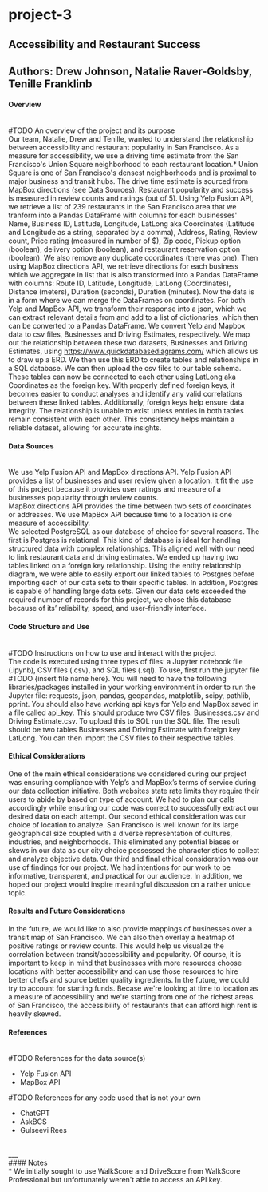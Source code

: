 # project-3
## Accessibility and Restaurant Success
## Authors: Drew Johnson, Natalie Raver-Goldsby, Tenille Franklinb

#### Overview
<br>#TODO An overview of the project and its purpose</br>
Our team, Natalie, Drew and Tenille, wanted to understand the relationship between accessibility and restaurant popularity in San Francisco. As a measure for accessibility, we use a driving time estimate from the San Francisco's Union Square neighborhood to each restaurant location.* Union Square is one of San Francisco's densest neighborhoods and is proximal to major business and transit hubs. The drive time estimate is sourced from MapBox directions (see Data Sources). Restaurant popularity and success is measured in review counts and ratings (out of 5). Using Yelp Fusion API, we retrieve a list of 239 restaurants in the San Francisco area that we tranform into a Pandas DataFrame with columns for each businesses' Name, Business ID, Latitude, Longitude, LatLong aka Coordinates (Latitude and Longitude as a string, separated by a comma), Address, Rating, Review count, Price rating (measured in number of $), Zip code, Pickup option (boolean), delivery option (boolean), and restaurant reservation option (boolean). We also remove any duplicate coordinates (there was one). Then using MapBox directions API, we retrieve directions for each business which we aggregate in list that is also transformed into a Pandas DataFrame with columns: Route ID, Latitude, Longitude, LatLong (Coordinates), Distance (meters), Duration (seconds), Duration (minutes). Now the data is in a form where we can merge the DataFrames on coordinates. For both Yelp and MapBox API, we transform their response into a json, which we can extract relevant details from and add to a list of dictionaries, which then can be converted to a Pandas DataFrame. We convert Yelp and Mapbox data to csv files, Businesses and Driving Estimates, respectively. 
We map out the relationship between these two datasets, Businesses and Driving Estimates, using https://www.quickdatabasediagrams.com/ which allows us to draw up a ERD. We then use this ERD to create tables and relationships in a SQL database. We can then upload the csv files to our table schema. These tables can now be connected to each other using LatLong aka Coordinates as the foreign key. With properly defined foreign keys, it becomes easier to conduct analyses and identify any valid correlations between these linked tables. Additionally, foreign keys help ensure data integrity. The relationship is unable to exist unless entries in both tables remain consistent with each other. This consistency helps maintain a reliable dataset, allowing for accurate insights.

#### Data Sources
<br>We use Yelp Fusion API and MapBox directions API. Yelp Fusion API provides a list of businesses and user review given a location. It fit the use of this project because it provides user ratings and measure of a businesses popularity through review counts.  
MapBox directions API provides the time between two sets of coordinates or addresses. We use MapBox API because time to a location is one measure of accessibility.</br>
We selected PostgreSQL as our database of choice for several reasons. The first is Postgres is relational. This kind of database is ideal for handling structured data with complex relationships. This aligned well with our need to link restaurant data and driving estimates. We ended up having two tables linked on a foreign key relationship. Using the entity relationship diagram, we were able to easily export our linked tables to Postgres before importing each of our data sets to their specific tables. In addition, Postgres is capable of handling large data sets. Given our data sets exceeded the required number of records for this project, we chose this database because of its’ reliability, speed, and user-friendly interface.
  
#### Code Structure and Use
<br>#TODO Instructions on how to use and interact with the project</br>
The code is executed using three types of files: a Jupyter notebook file (.ipynb), CSV files (.csv), and SQL files (.sql). To use, first run the jupyter file #TODO {insert file name here}. You will need to have the following libraries/packages installed in your working environment in order to run the Jupyter file: requests, json, pandas, geopandas, matplotlib, scipy, pathlib, pprint. You should also have working api keys for Yelp and MapBox saved in a file called api_key. This should produce two CSV files: Businesses.csv and Driving Estimate.csv. To upload this to SQL run the SQL file. The result should be two tables Businesses and Driving Estimate with foreign key LatLong. You can then import the CSV files to their respective tables. 
  
#### Ethical Considerations
One of the main ethical considerations we considered during our project was ensuring compliance with Yelp’s and MapBox’s terms of service during our data collection initiative. Both websites state rate limits they require their users to abide by based on type of account. We had to plan our calls accordingly while ensuring our code was correct to successfully extract our desired data on each attempt. Our second ethical consideration was our choice of location to analyze. San Francisco is well known for its large geographical size coupled with a diverse representation of cultures, industries, and neighborhoods. This eliminated any potential biases or skews in our data as our city choice possessed the characteristics to collect and analyze objective data. Our third and final ethical consideration was our use of findings for our project. We had intentions for our work to be informative, transparent, and practical for our audience. In addition, we hoped our project would inspire meaningful discussion on a rather unique topic. 

#### Results and Future Considerations 
In the future, we would like to also provide mappings of businesses over a transit map of San Francisco. We can also then overlay a heatmap of positive ratings or review counts. This would help us visualize the correlation between transit/accessibility and popularity. Of course, it is important to keep in mind that businesses with more resources choose locations with better accessibility and can use those resources to hire better chefs and source better quality ingredients. In the future, we could try to account for starting funds. Becase we're looking at time to location as a measure of accessibility and we're starting from one of the richest areas of San Francisco, the accessibility of restaurants that can afford high rent is heavily skewed. 

#### References
<br>#TODO References for the data source(s)</br>
<ul>
  <li>Yelp Fusion API</li>
  <li>MapBox API</li>
</ul>
#TODO References for any code used that is not your own
<ul>
  <li>ChatGPT</li> 
  <li>AskBCS</li> 
  <li> Gulseevi Rees</li> 
</ul>
<br>___</br>
#### Notes
<br>*  We initially sought to use WalkScore and DriveScore from WalkScore Professional but unfortunately weren't able to access an API key.</br>
